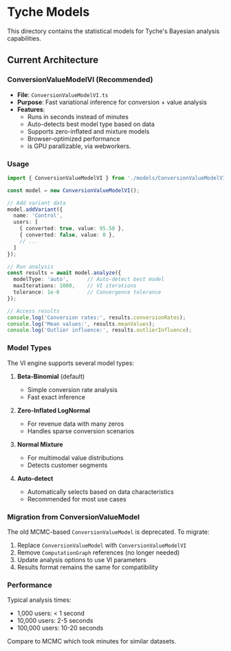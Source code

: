 # Tyche Models

This directory contains the statistical models for Tyche's Bayesian analysis capabilities.

## Current Architecture

### ConversionValueModelVI (Recommended)
- **File**: `ConversionValueModelVI.ts`
- **Purpose**: Fast variational inference for conversion + value analysis
- **Features**:
  - Runs in seconds instead of minutes
  - Auto-detects best model type based on data
  - Supports zero-inflated and mixture models
  - Browser-optimized performance
  - is GPU parallizable, via webworkers.

### Usage

```typescript
import { ConversionValueModelVI } from './models/ConversionValueModelVI';

const model = new ConversionValueModelVI();

// Add variant data
model.addVariant({
  name: 'Control',
  users: [
    { converted: true, value: 95.50 },
    { converted: false, value: 0 },
    // ...
  ]
});

// Run analysis
const results = await model.analyze({
  modelType: 'auto',      // Auto-detect best model
  maxIterations: 1000,    // VI iterations
  tolerance: 1e-6         // Convergence tolerance
});

// Access results
console.log('Conversion rates:', results.conversionRates);
console.log('Mean values:', results.meanValues);
console.log('Outlier influence:', results.outlierInfluence);
```

### Model Types

The VI engine supports several model types:

1. **Beta-Binomial** (default)
   - Simple conversion rate analysis
   - Fast exact inference

2. **Zero-Inflated LogNormal**
   - For revenue data with many zeros
   - Handles sparse conversion scenarios

3. **Normal Mixture**
   - For multimodal value distributions
   - Detects customer segments

4. **Auto-detect**
   - Automatically selects based on data characteristics
   - Recommended for most use cases

### Migration from ConversionValueModel

The old MCMC-based `ConversionValueModel` is deprecated. To migrate:

1. Replace `ConversionValueModel` with `ConversionValueModelVI`
2. Remove `ComputationGraph` references (no longer needed)
3. Update analysis options to use VI parameters
4. Results format remains the same for compatibility

### Performance

Typical analysis times:
- 1,000 users: < 1 second
- 10,000 users: 2-5 seconds  
- 100,000 users: 10-20 seconds

Compare to MCMC which took minutes for similar datasets.